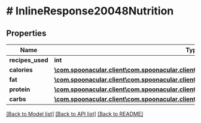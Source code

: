 # # InlineResponse20048Nutrition

## Properties

Name | Type | Description | Notes
------------ | ------------- | ------------- | -------------
**recipes_used** | **int** |  | 
**calories** | [**\com.spoonacular.client\com.spoonacular.client.model\InlineResponse20048NutritionCalories**](InlineResponse20048NutritionCalories.md) |  | 
**fat** | [**\com.spoonacular.client\com.spoonacular.client.model\InlineResponse20048NutritionCalories**](InlineResponse20048NutritionCalories.md) |  | 
**protein** | [**\com.spoonacular.client\com.spoonacular.client.model\InlineResponse20048NutritionCalories**](InlineResponse20048NutritionCalories.md) |  | 
**carbs** | [**\com.spoonacular.client\com.spoonacular.client.model\InlineResponse20048NutritionCalories**](InlineResponse20048NutritionCalories.md) |  | 

[[Back to Model list]](../../README.md#documentation-for-models) [[Back to API list]](../../README.md#documentation-for-api-endpoints) [[Back to README]](../../README.md)


